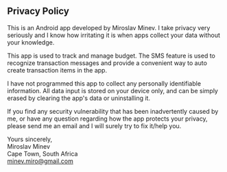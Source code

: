 ## Privacy Policy

This is an Android app developed by Miroslav Minev. I take privacy very seriously and I know how irritating it is when apps collect your data without your knowledge.

This app is used to track and manage budget. The SMS feature is used to recognize transaction messages and provide a convenient way to auto create transaction items in the app.

I have not programmed this app to collect any personally identifiable information. All data input is stored on your device only, and can be simply erased by clearing the app's data or uninstalling it.

If you find any security vulnerability that has been inadvertently caused by me, or have any question regarding how the app protects your privacy, please send me an email and I will surely try to fix it/help you.

Yours sincerely,  
Miroslav Minev  
Cape Town, South Africa  
minev.miro@gmail.com
